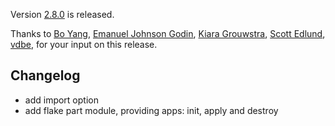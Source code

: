 Version [2.8.0](https://github.com/terranix/terranix/releases/tag/2.8.0)
is released.

Thanks to
[Bo Yang](https://github.com/Atry),
[Emanuel Johnson Godin](https://github.com/emanueljg),
[Kiara Grouwstra](https://github.com/KiaraGrouwstra),
[Scott Edlund](https://github.com/sedlund),
[vdbe](https://github.com/vdbe),
for your input on this release.

## Changelog

- add import option
- add flake part module, providing apps: init, apply and destroy
